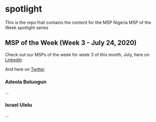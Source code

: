 # spotlight
This is the repo that contains the content for the MSP Nigeria MSP of the Week spotlight series

## MSP of the Week (Week 3 - July 24, 2020)
Check out our MSPs of the week for week 3 of this month, July, here on [LinkedIn](https://www.linkedin.com/posts/mspsinnigeria_we-are-super-excited-to-introduce-the-microsoft-activity-6692407516497747968-XMwu)

And here on [Twitter](https://twitter.com/mspsinnigeria/status/1286639307776757760)


### Adeola Boluogun
...

### Israel Ulelu
...
